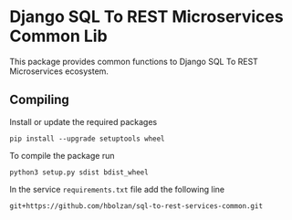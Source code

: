 # Django SQL To REST Microservices Common Lib

This package provides common functions to Django SQL To REST Microservices ecosystem.

## Compiling

Install or update the required packages
```
pip install --upgrade setuptools wheel
```

To compile the package run
```
python3 setup.py sdist bdist_wheel
```

In the service `requirements.txt` file add the following line
```
git+https://github.com/hbolzan/sql-to-rest-services-common.git
```
